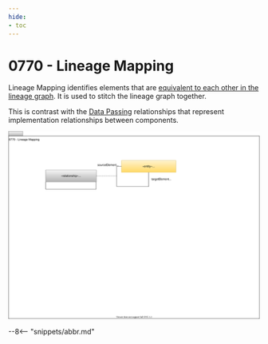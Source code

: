 ```yaml
---
hide:
- toc
---
```


<!-- SPDX-License-Identifier: CC-BY-4.0 -->
<!-- Copyright Contributors to the ODPi Egeria project 2020. -->


# 0770 - Lineage Mapping

Lineage Mapping identifies elements that are [equivalent to each other in the lineage graph](/egeria-docs/features/lineage-mangement/#lineage-mapping).  It is used to stitch the lineage graph together.

This is contrast with the [Data Passing](0750-Data-Passing.md) relationships that represent implementation relationships between components.

![UML](0770-Lineage-Mapping.svg)


--8<-- "snippets/abbr.md"